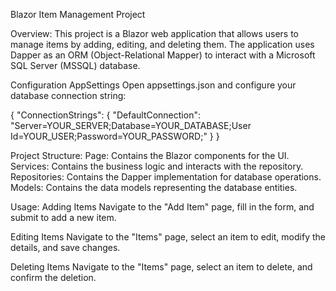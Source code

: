 Blazor Item Management Project

Overview:
This project is a Blazor web application that allows users to manage items by adding, editing, and deleting them. The application uses Dapper as an ORM (Object-Relational Mapper) to interact with a Microsoft SQL Server (MSSQL) database.

Configuration
AppSettings
Open appsettings.json and configure your database connection string:

{
  "ConnectionStrings": {
    "DefaultConnection": "Server=YOUR_SERVER;Database=YOUR_DATABASE;User Id=YOUR_USER;Password=YOUR_PASSWORD;"
  }
}

Project Structure:
Page: Contains the Blazor components for the UI.
Services: Contains the business logic and interacts with the repository.
Repositories: Contains the Dapper implementation for database operations.
Models: Contains the data models representing the database entities.

Usage:
Adding Items
Navigate to the "Add Item" page, fill in the form, and submit to add a new item.

Editing Items
Navigate to the "Items" page, select an item to edit, modify the details, and save changes.

Deleting Items
Navigate to the "Items" page, select an item to delete, and confirm the deletion.
